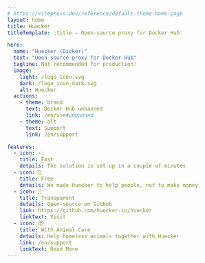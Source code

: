 ```yaml
---
# https://vitepress.dev/reference/default-theme-home-page
layout: home
title: Huecker
titleTemplate: :title – Open-source proxy for Docker Hub

hero:
  name: "Huecker (Dicker)"
  text: "Open-source proxy for Docker Hub"
  tagline: Not recommended for production!
  image:
    light: /logo_icon.svg
    dark: /logo_icon_dark.svg
    alt: Huecker
  actions:
    - theme: brand
      text: Docker Hub unbanned
      link: /en/use#unbanned
    - theme: alt
      text: Support
      link: /en/support

features:
  - icon: ⚡
    title: Fast
    details: The solution is set up in a couple of minutes
  - icon: 💸
    title: Free
    details: We made Huecker to help people, not to make money
  - icon: 🤝
    title: Transparent
    details: Open-source on GitHub
    link: https://github.com/huecker-io/huecker
    linkText: Visit
  - icon: 😻
    title: With Animal Care
    details: Help homeless animals together with Huecker
    link: /en/support
    linkText: Read More
---
```


